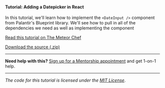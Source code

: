 #### Tutorial: Adding a Datepicker in React

In this tutorial, we'll learn how to implement the `<DateInput />` component from Palantir's Blueprint library. We'll see how to pull in all of the dependencies we need as well as implementing the component

[Read this tutorial on The Meteor Chef](https://themeteorchef.com/tutorials/adding-a-datepicker-in-react)  

[Download the source (.zip)](https://github.com/themeteorchef/adding-a-datepicker-in-react/archive/master.zip)

---

**Need help with this?** [Sign up for a Mentorship appointment](https://themeteorchef.com/mentorship?readme=adding-a-datepicker-in-react) and get 1-on-1 help.

---

_The code for this tutorial is licensed under the [MIT License](http://opensource.org/licenses/MIT)_.
